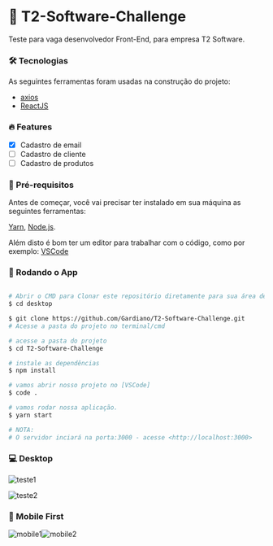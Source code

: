 # :rocket: T2-Software-Challenge

Teste para vaga desenvolvedor Front-End, para empresa T2 Software.

### 🛠 Tecnologias

As seguintes ferramentas foram usadas na construção do projeto:

- [axios](https://www.npmjs.com/package/axios)
- [ReactJS](https://pt-br.reactjs.org/)

### :fire: Features

- [x] Cadastro de email
- [ ] Cadastro de cliente
- [ ] Cadastro de produtos

### :hammer: Pré-requisitos

Antes de começar, você vai precisar ter instalado em sua máquina as seguintes ferramentas:

[Yarn](https://classic.yarnpkg.com/pt-BR/), [Node.js](https://nodejs.org/en/). 

Além disto é bom ter um editor para trabalhar com o código, como por exemplo: [VSCode](https://code.visualstudio.com/) 

### 🎲 Rodando o App 

```bash

# Abrir o CMD para Clonar este repositório diretamente para sua área de trabalho (desktop)
$ cd desktop

$ git clone https://github.com/Gardiano/T2-Software-Challenge.git
# Acesse a pasta do projeto no terminal/cmd

# acesse a pasta do projeto
$ cd T2-Software-Challenge

# instale as dependências
$ npm install

# vamos abrir nosso projeto no [VSCode]
$ code .

# vamos rodar nossa aplicação.
$ yarn start

# NOTA:
# O servidor inciará na porta:3000 - acesse <http://localhost:3000>
```


### 💻 Desktop

![teste1](https://user-images.githubusercontent.com/46694429/97101792-fceccd80-167e-11eb-8f7a-7896a0baf94a.png)

![teste2](https://user-images.githubusercontent.com/46694429/97101796-0413db80-167f-11eb-9763-7267b9704f79.png)

### 📱 Mobile First

![mobile1](https://user-images.githubusercontent.com/46694429/97101811-24dc3100-167f-11eb-9001-2ef5335b16f3.png)![mobile2](https://user-images.githubusercontent.com/46694429/97101813-27d72180-167f-11eb-90a6-3dbcc59e5cb5.png)
